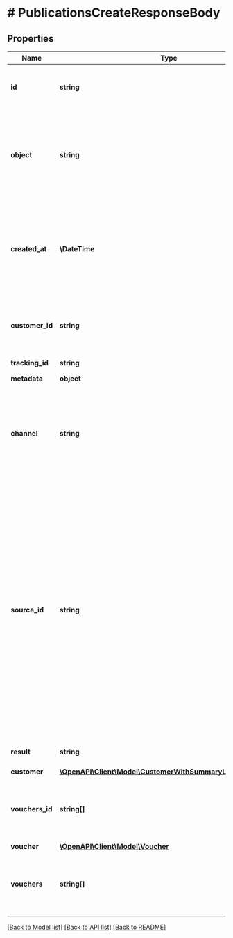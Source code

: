 # # PublicationsCreateResponseBody

## Properties

Name | Type | Description | Notes
------------ | ------------- | ------------- | -------------
**id** | **string** | Unique publication ID, assigned by Voucherify. | [optional]
**object** | **string** | The type of the object represented by the JSON. This object stores information about the &#x60;publication&#x60;. | [optional] [default to 'publication']
**created_at** | **\DateTime** | Timestamp representing the date and time when the publication was created. The value is shown in the ISO 8601 format. | [optional]
**customer_id** | **string** | Unique customer ID of the customer receiving the publication. | [optional]
**tracking_id** | **string** | Customer&#39;s &#x60;source_id&#x60;. | [optional]
**metadata** | **object** |  | [optional]
**channel** | **string** | How the publication was originated. It can be your own custom channel or an example value provided here. | [optional] [default to 'API']
**source_id** | **string** | The merchant’s publication ID if it is different from the Voucherify publication ID. It&#39;s an optional tracking identifier of a publication. It is really useful in case of an integration between multiple systems. It can be a publication ID from a CRM system, database or 3rd-party service. | [optional]
**result** | **string** | Status of the publication attempt. | [optional] [default to 'SUCCESS']
**customer** | [**\OpenAPI\Client\Model\CustomerWithSummaryLoyaltyReferrals**](CustomerWithSummaryLoyaltyReferrals.md) |  | [optional]
**vouchers_id** | **string[]** | Contains the unique internal voucher ID that was assigned by Voucherify. | [optional]
**voucher** | [**\OpenAPI\Client\Model\Voucher**](Voucher.md) |  | [optional]
**vouchers** | **string[]** | Contains the unique voucher codes that was assigned by Voucherify. | [optional]

[[Back to Model list]](../../README.md#models) [[Back to API list]](../../README.md#endpoints) [[Back to README]](../../README.md)
